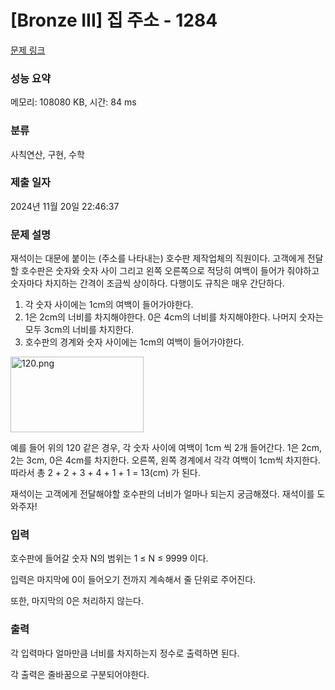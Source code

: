 # [Bronze III] 집 주소 - 1284 

[문제 링크](https://www.acmicpc.net/problem/1284) 

### 성능 요약

메모리: 108080 KB, 시간: 84 ms

### 분류

사칙연산, 구현, 수학

### 제출 일자

2024년 11월 20일 22:46:37

### 문제 설명

<p>재석이는 대문에 붙이는 (주소를 나타내는) 호수판 제작업체의 직원이다. 고객에게 전달할 호수판은 숫자와 숫자 사이 그리고 왼쪽 오른쪽으로 적당히 여백이 들어가 줘야하고 숫자마다 차지하는 간격이 조금씩 상이하다. 다행이도 규칙은 매우 간단하다. </p>

<ol>
	<li><span style="font-family:Arial,"Helvetica Neue",Helvetica,Tahoma,sans-serif">각 숫자 사이에는 1cm의 여백이 들어가야한다.</span></li>
	<li><span style="font-family:Arial,"Helvetica Neue",Helvetica,Tahoma,sans-serif">1은 2cm의 너비를 차지해야한다. 0은 4cm의 너비를 차지해야한다. 나머지 숫자는 모두 3cm의 너비를 차지한다.</span></li>
	<li><span style="font-family:Arial,"Helvetica Neue",Helvetica,Tahoma,sans-serif">호수판의 경계와 숫자 사이에는 1cm의 여백이 들어가야한다.</span></li>
</ol>

<p><img alt="120.png" src="https://upload.acmicpc.net/f203f2d5-ff6a-4afb-9cfe-226612dd4095/-/preview/" style="height:121px; width:213px"></p>

<p><span style="font-family:Arial,"Helvetica Neue",Helvetica,Tahoma,sans-serif">예를 들어 위의 120 같은 경우, </span> 각 숫자 사이에 여백이 1cm 씩 2개 들어간다. 1은 2cm, 2는 3cm, 0은 4cm를 차지한다. 오른쪽, 왼쪽 경계에서 각각 여백이 1cm씩 차지한다. 따라서 총 2 + 2 + 3 + 4 + 1 + 1 = 13(cm) 가 된다.</p>

<p>재석이는 고객에게 전달해야할 호수판의 너비가 얼마나 되는지 궁금해졌다. 재석이를 도와주자!</p>

### 입력 

 <p>호수판에 들어갈 숫자 N의 범위는 1 ≤ N ≤ 9999 이다.</p>

<p>입력은 마지막에 0이 들어오기 전까지 계속해서 줄 단위로 주어진다.</p>

<p>또한, 마지막의 0은 처리하지 않는다.</p>

### 출력 

 <p>각 입력마다 얼마만큼 너비를 차지하는지 정수로 출력하면 된다.</p>

<p>각 출력은 줄바꿈으로 구분되어야한다.</p>

